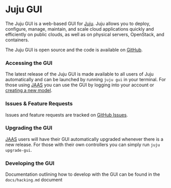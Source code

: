 # Juju GUI

The Juju GUI is a web-based GUI for [Juju](https://jujucharms.com). Juju allows
you to deploy, configure, manage, maintain, and scale cloud applications quickly
and efficiently on public clouds, as well as on physical servers, OpenStack, and containers.

The Juju GUI is open source and the code is available on [GitHub](https://github.com/juju/juju-gui).

### Accessing the GUI

The latest release of the Juju GUI is made available to all users of Juju automatically
and can be launched by running `juju gui` in your terminal. For those using
[JAAS](https://jujucharms.com) you can use the GUI by logging into your account
or [creating a new model](https://jujucharms.com/new).

### Issues & Feature Requests

Issues and feature requests are tracked on [GitHub Issues](https://github.com/juju/juju-gui/issues).

### Upgrading the GUI

[JAAS](https://jujucharms.com) users will have their GUI automatically upgraded
whenever there is a new release. For those with their own controllers you can
simply run `juju upgrade-gui`.

### Developing the GUI

Documentation outlining how to develop with the GUI can be found in the `docs/hacking.md` document
